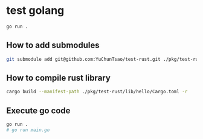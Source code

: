 # test golang

```bash
go run .
```

## How to add submodules

```bash
git submodule add git@github.com:YuChunTsao/test-rust.git ./pkg/test-rust
```

## How to compile rust library

```bash
cargo build --manifest-path ./pkg/test-rust/lib/hello/Cargo.toml -r
```

## Execute go code

```bash
go run .
# go run main.go
```
